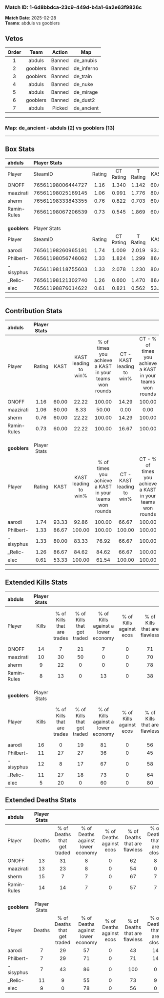 ### Match ID: 1-6d8bbdca-23c9-449d-b4a1-6a2e63f9826c  
**Match Date**: 2025-02-28  
**Teams**: abduls vs gooblers  

## Vetos  

| Order | Team | Action | Map |
| :---: | :--: | :----: | --- |
| 1 | abduls | Banned | de_anubis |
| 2 | gooblers | Banned | de_inferno |
| 3 | gooblers | Banned | de_train |
| 4 | abduls | Banned | de_nuke |
| 5 | abduls | Banned | de_mirage |
| 6 | gooblers | Banned | de_dust2 |
| 7 | abduls | Picked | de_ancient |

---  

### **Map**: de_ancient - abduls (2) vs gooblers (13)  
---  

## Box Stats  

| **abduls**   | Player Stats      |        |           |          |       |      |       |         |        |      |     |
| :- | :- | :-: | :-: | :-: | :-: | :-: | :-: | :-: | :-: | :-: | :-: |
| Player       | SteamID           | Rating | CT Rating | T Rating | KAST  | ADR  | Kills | Assists | Deaths | K/D  | HS% |
| ONOFF        | 76561198006444727 |  1.16  |   1.340   |  1.142   | 60.00 | 93.5 |  14   |    2    |   13   | 1.08 | 57  |
| maazirati    | 76561198025169145 |  1.06  |   0.991   |  1.776   | 80.00 | 86.5 |  10   |    4    |   13   | 0.77 | 50  |
| sherm        | 76561198333843355 |  0.76  |   0.822   |  0.703   | 60.00 | 75.9 |   9   |    5    |   15   | 0.60 | 55  |
| Ramin-Rules  | 76561198067206539 |  0.73  |   0.545   |  1.869   | 60.00 | 76.5 |   8   |    4    |   14   | 0.57 | 50  |
|              |                   |        |           |          |       |      |       |         |        |      |     |
|              |                   |        |           |          |       |      |       |         |        |      |     |
|              |                   |        |           |          |       |      |       |         |        |      |     |
| **gooblers** | Player Stats      |        |           |          |       |      |       |         |        |      |     |
| Player       | SteamID           | Rating | CT Rating | T Rating | KAST  | ADR  | Kills | Assists | Deaths | K/D  | HS% |
| aarodi       | 76561198260965181 |  1.74  |   1.009   |  2.019   | 93.33 | 93.9 |  16   |    4    |   7    | 2.29 | 62  |
| Philbert-    | 76561198056746062 |  1.33  |   1.824   |  1.299   | 86.67 | 70.7 |  11   |    3    |   7    | 1.57 | 54  |
| -sisyphus    | 76561198118755603 |  1.33  |   2.078   |  1.230   | 80.00 | 72.3 |  12   |    1    |   7    | 1.71 | 66  |
| _Relic-      | 76561198121302740 |  1.26  |   0.600   |  1.470   | 86.67 | 85.3 |  11   |    7    |   11   | 1.00 | 72  |
| elec         | 76561198876014622 |  0.61  |   0.821   |  0.562   | 53.33 | 49.3 |   5   |    5    |   9    | 0.56 | 80  |
---  

## Contribution Stats  

| **abduls**   | Player Stats |       |                      |                                                        |                           |                                                             |                          |                                                            |
| :- | :-: | :-: | :-: | :-: | :-: | :-: | :-: | :-: |
| Player       |    Rating    | KAST  | KAST leading to win% | % of times you achieve a KAST in your teams won rounds | CT - KAST leading to win% | CT - % of times you achieve a KAST in your teams won rounds | T - KAST leading to win% | T - % of times you achieve a KAST in your teams won rounds |
| ONOFF        |     1.16     | 60.00 |        22.22         |                         100.00                         |           14.29           |                           100.00                            |          50.00           |                           100.00                           |
| maazirati    |     1.06     | 80.00 |         8.33         |                         50.00                          |           0.00            |                            0.00                             |          33.33           |                           100.00                           |
| sherm        |     0.76     | 60.00 |        22.22         |                         100.00                         |           14.29           |                           100.00                            |          50.00           |                           100.00                           |
| Ramin-Rules  |     0.73     | 60.00 |        22.22         |                         100.00                         |           16.67           |                           100.00                            |          33.33           |                           100.00                           |
|              |              |       |                      |                                                        |                           |                                                             |                          |                                                            |
|              |              |       |                      |                                                        |                           |                                                             |                          |                                                            |
|              |              |       |                      |                                                        |                           |                                                             |                          |                                                            |
| **gooblers** | Player Stats |       |                      |                                                        |                           |                                                             |                          |                                                            |
| Player       |    Rating    | KAST  | KAST leading to win% | % of times you achieve a KAST in your teams won rounds | CT - KAST leading to win% | CT - % of times you achieve a KAST in your teams won rounds | T - KAST leading to win% | T - % of times you achieve a KAST in your teams won rounds |
| aarodi       |     1.74     | 93.33 |        92.86         |                         100.00                         |           66.67           |                           100.00                            |          100.00          |                           100.00                           |
| Philbert-    |     1.33     | 86.67 |        100.00        |                         100.00                         |          100.00           |                           100.00                            |          100.00          |                           100.00                           |
| -sisyphus    |     1.33     | 80.00 |        83.33         |                         76.92                          |           66.67           |                           100.00                            |          88.89           |                           72.73                            |
| _Relic-      |     1.26     | 86.67 |        84.62         |                         84.62                          |           66.67           |                           100.00                            |          90.00           |                           81.82                            |
| elec         |     0.61     | 53.33 |        100.00        |                         61.54                          |          100.00           |                           100.00                            |          100.00          |                           54.55                            |
---  

## Extended Kills Stats  

| **abduls**   | Player Stats |                            |                            |                                    |                         |                              |                                 |                                       |                    |           |
| :- | :-: | :-: | :-: | :-: | :-: | :-: | :-: | :-: | :-: | :-: |
| Player       |    Kills     | % of Kills that are trades | % of Kills that got traded | % of Kills against a lower economy | % of Kills against ecos | % of Kills that are flawless | % of Kills that are close duels | % of Kills that are assisted by flash | Pistol Round Kills | AWP Kills |
| ONOFF        |      14      |             7              |             21             |                 7                  |            0            |              71              |                0                |                   0                   |         1          |     0     |
| maazirati    |      10      |             30             |             50             |                 0                  |            0            |              70              |               10                |                  20                   |         1          |     0     |
| sherm        |      9       |             22             |             0              |                 0                  |            0            |              78              |               11                |                   0                   |         2          |     0     |
| Ramin-Rules  |      8       |             13             |             0              |                 13                 |            0            |              38              |               13                |                   0                   |         0          |     0     |
|              |              |                            |                            |                                    |                         |                              |                                 |                                       |                    |           |
|              |              |                            |                            |                                    |                         |                              |                                 |                                       |                    |           |
|              |              |                            |                            |                                    |                         |                              |                                 |                                       |                    |           |
| **gooblers** | Player Stats |                            |                            |                                    |                         |                              |                                 |                                       |                    |           |
| Player       |    Kills     | % of Kills that are trades | % of Kills that got traded | % of Kills against a lower economy | % of Kills against ecos | % of Kills that are flawless | % of Kills that are close duels | % of Kills that are assisted by flash | Pistol Round Kills | AWP Kills |
| aarodi       |      16      |             0              |             19             |                 81                 |            0            |              56              |                6                |                  13                   |         0          |     0     |
| Philbert-    |      11      |             27             |             27             |                 36                 |            0            |              45              |                0                |                   0                   |         2          |     0     |
| -sisyphus    |      12      |             8              |             17             |                 67                 |            0            |              58              |                8                |                   0                   |         1          |     0     |
| _Relic-      |      11      |             27             |             18             |                 73                 |            0            |              64              |                9                |                   0                   |         3          |     0     |
| elec         |      5       |             20             |             0              |                 60                 |            0            |              80              |                0                |                  20                   |         2          |     0     |
## Extended Deaths Stats  

| **abduls**   | Player Stats |                             |                                   |                          |                               |                            |                           |               |
| :- | :-: | :-: | :-: | :-: | :-: | :-: | :-: | :-: |
| Player       |    Deaths    | % of Deaths that get traded | % of Deaths against lower economy | % of Deaths against ecos | % of Deaths that are flawless | % of Deaths that are close | % of Deaths while blinded | Deaths to AWP |
| ONOFF        |      13      |             31              |                 8                 |            0             |              62               |             8              |             8             |       0       |
| maazirati    |      13      |             23              |                 8                 |            0             |              54               |             0              |             0             |       0       |
| sherm        |      15      |              7              |                 7                 |            0             |              67               |             7              |             0             |       0       |
| Ramin-Rules  |      14      |             14              |                 7                 |            0             |              57               |             7              |            14             |       0       |
|              |              |                             |                                   |                          |                               |                            |                           |               |
|              |              |                             |                                   |                          |                               |                            |                           |               |
|              |              |                             |                                   |                          |                               |                            |                           |               |
| **gooblers** | Player Stats |                             |                                   |                          |                               |                            |                           |               |
| Player       |    Deaths    | % of Deaths that get traded | % of Deaths against lower economy | % of Deaths against ecos | % of Deaths that are flawless | % of Deaths that are close | % of Deaths while blinded | Deaths to AWP |
| aarodi       |      7       |             29              |                57                 |            0             |              43               |             14             |             0             |       0       |
| Philbert-    |      7       |             29              |                71                 |            0             |              71               |             14             |            29             |       0       |
| -sisyphus    |      7       |             43              |                86                 |            0             |              100              |             0              |             0             |       0       |
| _Relic-      |      11      |              9              |                55                 |            0             |              73               |             9              |             0             |       0       |
| elec         |      9       |              0              |                78                 |            0             |              56               |             0              |             0             |       0       |
